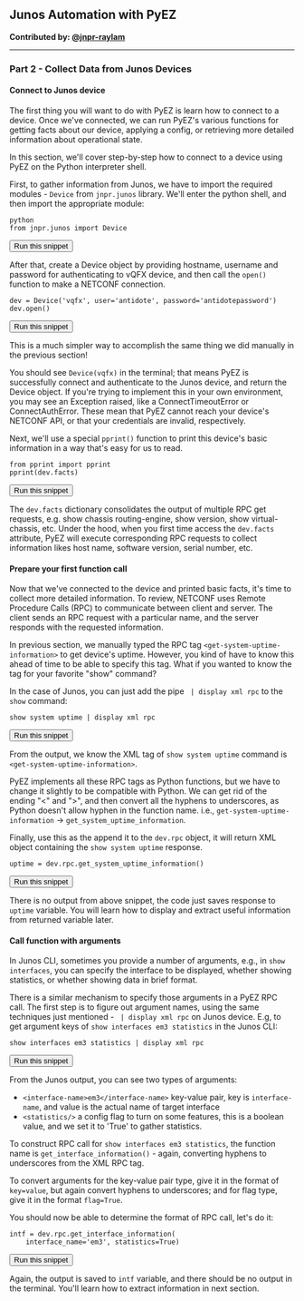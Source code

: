 ## Junos Automation with PyEZ

**Contributed by: [@jnpr-raylam](https://github.com/jnpr-raylam)**

---

### Part 2 - Collect Data from Junos Devices

#### Connect to Junos device

The first thing you will want to do with PyEZ is learn how to connect to a device. Once we've connected,
we can run PyEZ's various functions for getting facts about our device, applying a config, or retrieving more
detailed information about operational state.

In this section, we'll cover step-by-step how to connect to a device using PyEZ on the Python interpreter shell.

First, to gather information from Junos, we have to import the required modules - `Device` from `jnpr.junos` library.
We'll enter the python shell, and then import the appropriate module:

```
python
from jnpr.junos import Device
```
<button type="button" class="btn btn-primary btn-sm" onclick="runSnippetInTab('linux', 0)">Run this snippet</button>

After that, create a Device object by providing hostname, username and password for authenticating to vQFX device, and then call the `open()` function to make a NETCONF connection.

```
dev = Device('vqfx', user='antidote', password='antidotepassword')
dev.open()
```
<button type="button" class="btn btn-primary btn-sm" onclick="runSnippetInTab('linux', 1)">Run this snippet</button>

This is a much simpler way to accomplish the same thing we did manually in the previous section!

You should see `Device(vqfx)` in the terminal; that means PyEZ is successfully connect and authenticate to the Junos device, and return the Device object. If you're trying to implement this in your own environment, you may see an Exception raised, like a ConnectTimeoutError or ConnectAuthError. These mean that PyEZ cannot reach your device's NETCONF API, or that your credentials are invalid, respectively.

Next, we'll use a special `pprint()` function to print this device's basic information in a way that's easy for us to read.

```
from pprint import pprint
pprint(dev.facts)
```
<button type="button" class="btn btn-primary btn-sm" onclick="runSnippetInTab('linux', 2)">Run this snippet</button>

The `dev.facts` dictionary consolidates the output of multiple RPC get requests, e.g. show chassis routing-engine, show version, show virtual-chassis, etc. Under the hood, when you first time access the `dev.facts` attribute, PyEZ will execute corresponding RPC requests to collect information likes host name, software version, serial number, etc. 

#### Prepare your first function call

Now that we've connected to the device and printed basic facts, it's time to collect more detailed information. To review, NETCONF uses Remote Procedure Calls (RPC) to communicate between client and server. The client sends an RPC request with a particular name, and the server responds with the requested information.

In previous section, we manually typed the RPC tag `<get-system-uptime-information>` to get device's uptime. However, you kind of have to know this ahead of time to be able to specify this tag. What if you wanted to know the tag for your favorite "show" command?

In the case of Junos, you can just add the pipe ` | display xml rpc` to the `show` command:

```
show system uptime | display xml rpc
```
<button type="button" class="btn btn-primary btn-sm" onclick="runSnippetInTab('vqfx', 3)">Run this snippet</button>

From the output, we know the XML tag of `show system uptime` command is `<get-system-uptime-information>`.

PyEZ implements all these RPC tags as Python functions, but we have to change it slightly to be compatible with Python. We can get rid of the ending "<" and ">", and then convert all the hyphens to underscores, as Python doesn't allow hyphen in the function name. i.e., `get-system-uptime-information` -> `get_system_uptime_information`.

Finally, use this as the append it to the `dev.rpc` object, it will return XML object containing the `show system uptime` response.

```
uptime = dev.rpc.get_system_uptime_information()
```
<button type="button" class="btn btn-primary btn-sm" onclick="runSnippetInTab('linux', 4)">Run this snippet</button>

There is no output from above snippet, the code just saves response to `uptime` variable. You will learn how to display and extract useful information from returned variable later.

#### Call function with arguments

In Junos CLI, sometimes you provide a number of arguments, e.g., in `show interfaces`, you can specify the interface to be displayed, whether showing statistics, or whether showing data in brief format.

There is a similar mechanism to specify those arguments in a PyEZ RPC call.  The first step is to figure out argument names, using the same techniques just mentioned - ` | display xml rpc` on Junos device. E.g, to get argument keys of `show interfaces em3 statistics` in the Junos CLI:

```
show interfaces em3 statistics | display xml rpc
```
<button type="button" class="btn btn-primary btn-sm" onclick="runSnippetInTab('vqfx', 5)">Run this snippet</button>

From the Junos output, you can see two types of arguments:
  - `<interface-name>em3</interface-name>` key-value pair, key is `interface-name`, and value is the actual name of target interface
  - `<statistics/>` a config flag to turn on some features, this is a boolean value, and we set it to 'True' to gather statistics.

To construct RPC call for `show interfaces em3 statistics`, the function name is `get_interface_information()` - again, converting hyphens to underscores from the XML RPC tag.

To convert arguments for the key-value pair type, give it in the format of `key=value`, but again convert hyphens to underscores; and for flag type, give it in the format `flag=True`.

You should now be able to determine the format of RPC call, let's do it:

```
intf = dev.rpc.get_interface_information(
    interface_name='em3', statistics=True)
```
<button type="button" class="btn btn-primary btn-sm" onclick="runSnippetInTab('linux', 6)">Run this snippet</button>

Again, the output is saved to `intf` variable, and there should be no output in the terminal. You'll learn how to extract information in next section.
